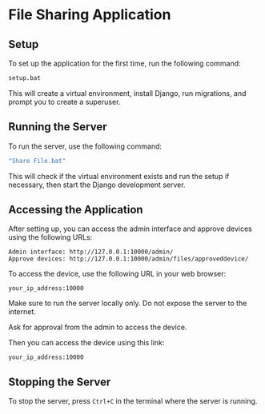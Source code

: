 # File Sharing Application

## Setup

To set up the application for the first time, run the following command:

```bat
setup.bat
```

This will create a virtual environment, install Django, run migrations, and prompt you to create a superuser.

## Running the Server

To run the server, use the following command:

```bat
"Share File.bat"
```

This will check if the virtual environment exists and run the setup if necessary, then start the Django development server.

## Accessing the Application

After setting up, you can access the admin interface and approve devices using the following URLs:

```plaintext
Admin interface: http://127.0.0.1:10000/admin/
Approve devices: http://127.0.0.1:10000/admin/files/approveddevice/
```

To access the device, use the following URL in your web browser:

```plaintext
your_ip_address:10000
```

Make sure to run the server locally only. Do not expose the server to the internet.

Ask for approval from the admin to access the device.

Then you can access the device using this link:

```plaintext
your_ip_address:10000
```

## Stopping the Server

To stop the server, press `Ctrl+C` in the terminal where the server is running.
